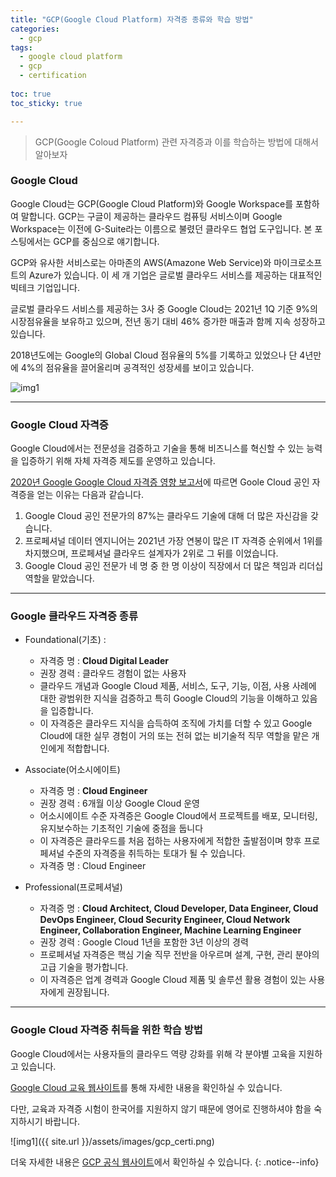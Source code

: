 ```yaml
---
title: "GCP(Google Cloud Platform) 자격증 종류와 학습 방법"
categories:
  - gcp
tags:
  - google cloud platform
  - gcp
  - certification
  
toc: true
toc_sticky: true

---
```


> GCP(Google Coloud Platform) 관련 자격증과 이를 학습하는 방법에 대해서 알아보자


### Google Cloud

Google Cloud는 GCP(Google Cloud Platform)와 Google Workspace를 포함하여 말합니다. GCP는 구글이 제공하는 클라우드 컴퓨팅 서비스이며 Google Workspace는 이전에 G-Suite라는 이름으로 불렸던 클라우드 협업 도구입니다. 본 포스팅에서는 GCP를 중심으로 얘기합니다.

GCP와 유사한 서비스로는 아마존의 AWS(Amazone Web Service)와 마이크로소프트의 Azure가 있습니다. 이 세 개 기업은 글로벌 클라우드 서비스를 제공하는 대표적인 빅테크 기업입니다.

글로벌 클라우드 서비스를 제공하는 3사 중 Google Cloud는 2021년 1Q 기준 9%의 시장점유율을 보유하고 있으며, 전년 동기 대비 46% 증가한 매출과 함께 지속 성장하고 있습니다.

2018년도에는 Google의 Global Cloud 점유율의 5%를 기록하고 있었으나 단 4년만에 4%의 점유율을 끌어올리며 공격적인 성장세를 보이고 있습니다.

![img1](https://cdn.statcdn.com/Infographic/images/normal/18819.jpeg)


----------


### Google Cloud 자격증

Google Cloud에서는 전문성을 검증하고 기술을 통해 비즈니스를 혁신할 수 있는 능력을 입증하기 위해 자체 자격증 제도를 운영하고 있습니다.

[2020년 Google Google Cloud 자격증 영향 보고서](https://services.google.com/fh/files/misc/2020_googlecloud_certification_impact_report.pdf)에 따르면 Goole Cloud 공인 자격증을 얻는 이유는 다음과 같습니다.

1. Google Cloud 공인 전문가의 87%는 클라우드 기술에 대해 더 많은 자신감을 갖습니다.
2. 프로페셔널 데이터 엔지니어는 2021년 가장 연봉이 많은 IT 자격증 순위에서 1위를 차지했으며, 프로페셔널 클라우드 설계자가 2위로 그 뒤를 이었습니다.
3. Google Cloud 공인 전문가 네 명 중 한 명 이상이 직장에서 더 많은 책임과 리더십 역할을 맡았습니다.

----------

### Google 클라우드 자격증 종류

- Foundational(기초) : 
  - 자격증 명 : **Cloud Digital Leader**
  - 권장 경력 : 클라우드 경험이 없는 사용자
  - 클라우드 개념과 Google Cloud 제품, 서비스, 도구, 기능, 이점, 사용 사례에 대한 광범위한 지식을 검증하고 특히 Google Cloud의 기능을 이해하고 있음을 입증합니다.
  - 이 자격증은 클라우드 지식을 습득하여 조직에 가치를 더할 수 있고 Google Cloud에 대한 실무 경험이 거의 또는 전혀 없는 비기술적 직무 역할을 맡은 개인에게 적합합니다.

  
- Associate(어소시에이트)
  - 자격증 명 : **Cloud Engineer**
  - 권장 경력 : 6개월 이상 Google Cloud 운영
  - 어소시에이트 수준 자격증은 Google Cloud에서 프로젝트를 배포, 모니터링, 유지보수하는 기초적인 기술에 중점을 둡니다
  - 이 자격증은 클라우드를 처음 접하는 사용자에게 적합한 출발점이며 향후 프로페셔널 수준의 자격증을 취득하는 토대가 될 수 있습니다.
  - 자격증 명 : Cloud Engineer
  
- Professional(프로페셔널)
  - 자격증 명 : **Cloud Architect, Cloud Developer, Data Engineer, Cloud DevOps Engineer, Cloud Security Engineer, Cloud Network Engineer, Collaboration Engineer, Machine Learning Engineer**
  - 권장 경력 : Google Cloud 1년을 포함한 3년 이상의 경력
  - 프로페셔널 자격증은 핵심 기술 직무 전반을 아우르며 설계, 구현, 관리 분야의 고급 기술을 평가합니다.
  - 이 자격증은 업계 경력과 Google Cloud 제품 및 솔루션 활용 경험이 있는 사용자에게 권장됩니다.


----------

### Google Cloud 자격증 취득을 위한 학습 방법

Google Cloud에서는 사용자들의 클라우드 역량 강화를 위해 각 분야별 고육을 지원하고 있습니다. 

[Google Cloud 교육 웹사이트](https://cloud.google.com/training#learning-paths)를 통해 자세한 내용을 확인하실 수 있습니다.

다만, 교육과 자격증 시험이 한국어를 지원하지 않기 때문에 영어로 진행하셔야 함을 숙지하시기 바랍니다.

![img1]({{ site.url }}/assets/images/gcp_certi.png)


더욱 자세한 내용은 [GCP 공식 웹사이트](https://cloud.google.com/)에서 확인하실 수 있습니다.
{: .notice--info}
